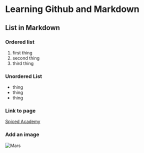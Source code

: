 # Learning Github and Markdown

## List in Markdown

### Ordered list
1. first thing
2. second thing
3. third thing

### Unordered List
- thing
- thing
- thing

### Link to page
[Spiced Academy](https://www.spiced-academy.com)

### Add an image
![Mars](https://mars.nasa.gov/system/site_config_values/meta_share_images/1_mars-nasa-gov.jpg)

